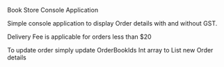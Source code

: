Book Store Console Application

Simple console application to display Order details with and without GST.

Delivery Fee is applicable for orders less than $20

To update order simply update OrderBookIds Int array to List new Order details

